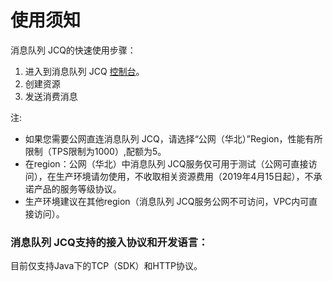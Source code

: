 # 使用须知
消息队列 JCQ的快速使用步骤：

1. 进入到消息队列 JCQ [控制台](https://jcq-console.jdcloud.com/topics/)。
2. 创建资源
3. 发送消费消息</br>

 注:
 
 - 如果您需要公网直连消息队列 JCQ，请选择“公网（华北）”Region，性能有所限制（TPS限制为1000）,配额为5。
 - 在region：公网（华北）中消息队列 JCQ服务仅可用于测试（公网可直接访问），在生产环境请勿使用，不收取相关资源费用（2019年4月15日起），不承诺产品的服务等级协议。
 - 生产环境建议在其他region（消息队列 JCQ服务公网不可访问，VPC内可直接访问）。


### 消息队列 JCQ支持的接入协议和开发语言：
目前仅支持Java下的TCP（SDK）和HTTP协议。
